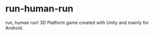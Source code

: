 run-human-run
=============

run, human run! 3D Platform game created with Unity and mainly for Android.